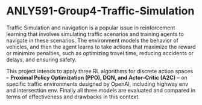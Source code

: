 # ANLY591-Group4-Traffic-Simulation

Traffic Simulation and navigation is a popular issue in reinforcement learning that involves simulating traffic scenarios and training agents to navigate in these scenarios. The environment models the behavior of vehicles, and then the agent learns to take actions that maximize the reward or minimize penalties, such as optimizing travel time, reducing accidents or delays, and ensuring safety.  

This project intends to apply three RL algorithms for discrete action spaces – **Proximal Policy Optimization (PPO), DQN, and Actor-Critic (A2C)** – on specific traffic environments designed by OpenAI, including highway env and intersection env. Finally all three models are evaluated and compared in terms of effectiveness and drawbacks in this context. 
